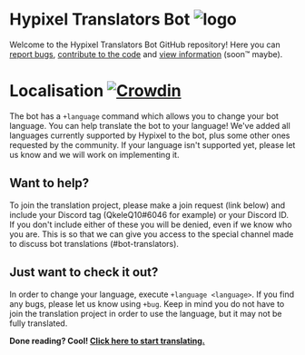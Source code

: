 # Hypixel Translators Bot ![logo](https://hwncpa.db.files.1drv.com/y4piVVB-Wqh6Z5tOq4uxXZDWIpeJ9KlzivTy0-Fd4EgihUkwNspyFar2lTZvPz7wrKsHmsP3axElN3_INMgXBoI53QeW_VI1MDFpGsJ1sD5vfvpqChJ0SaZSXaOsdcadB1-C1rzKM7nOkc9HiXbkMC8veVI45BrEDg6eAcfoRl9loOcx-Tp8yeVJbWW6ZqlUqUeV68ifQ-7mepds8aB0rHpBP7il_x43cMvuF8XNuVDyL4/HTCD-01.png?psid=1)
Welcome to the Hypixel Translators Bot GitHub repository! Here you can [report bugs](https://github.com/QkeleQ10/hypixel-translators-bot-discord/issues), [contribute to the code](https://github.com/QkeleQ10/hypixel-translators-bot-discord/pulls) and [view information](https://github.com/QkeleQ10/hypixel-translators-bot-discord/wiki) (soon:tm: maybe).

# Localisation [![Crowdin](https://badges.crowdin.net/hypixel-translators-bot/localized.svg)](https://crowdin.com/project/hypixel-translators-bot)
The bot has a `+language` command which allows you to change your bot language. You can help translate the bot to your language! We've added all languages currently supported by Hypixel to the bot, plus some other ones requested by the community. If your language isn't supported yet, please let us know and we will work on implementing it.

## Want to help?
To join the translation project, please make a join request (link below) and include your Discord tag (QkeleQ10#6046 for example) or your Discord ID. If you don't include either of these you will be denied, even if we know who you are. This is so that we can give you access to the special channel made to discuss bot translations (#bot-translators).

## Just want to check it out?
In order to change your language, execute `+language <language>`. If you find any bugs, please let us know using `+bug`. Keep in mind you do not have to join the translation project in order to use the language, but it may not be fully translated. 

**Done reading? Cool! [Click here to start translating.](https://crowdin.com/project/hypixel-translators-bot)**
